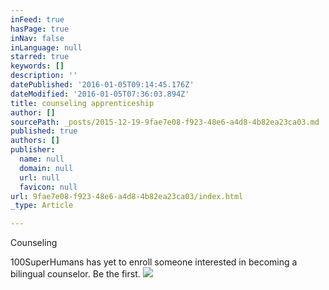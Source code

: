 ```yaml
---
inFeed: true
hasPage: true
inNav: false
inLanguage: null
starred: true
keywords: []
description: ''
datePublished: '2016-01-05T09:14:45.176Z'
dateModified: '2016-01-05T07:36:03.894Z'
title: counseling apprenticeship
author: []
sourcePath: _posts/2015-12-19-9fae7e08-f923-48e6-a4d8-4b82ea23ca03.md
published: true
authors: []
publisher:
  name: null
  domain: null
  url: null
  favicon: null
url: 9fae7e08-f923-48e6-a4d8-4b82ea23ca03/index.html
_type: Article

---
```

Counseling 

100SuperHumans has yet to enroll someone interested in becoming a bilingual counselor. Be the first.
![](https://the-grid-user-content.s3-us-west-2.amazonaws.com/81857dba-46f6-42c4-941b-c06cb1d6eb05.JPG)